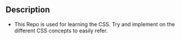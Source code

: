 ## Description
- This Repo is used for learning the CSS. Try and implement on the different CSS concepts to easily refer.